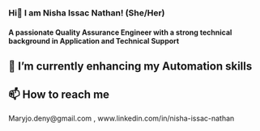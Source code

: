### Hi👋 I am Nisha Issac Nathan! (She/Her)
  <h4>A passionate Quality Assurance Engineer with a strong technical background in Application and Technical Support</h4>
<h2>🌱 I’m currently enhancing my Automation skills</h2>
<h2> 📫 How to reach me</h2> 
Maryjo.deny@gmail.com , www.linkedin.com/in/nisha-issac-nathan
